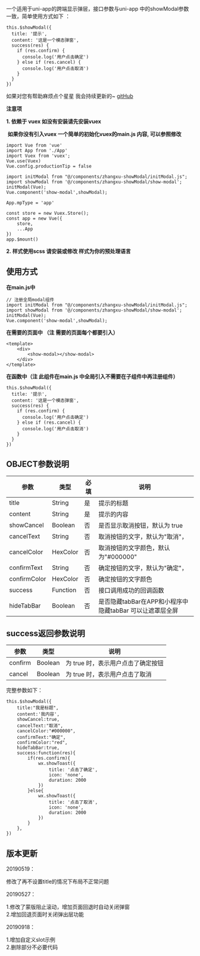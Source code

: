 一个适用于uni-app的跨端显示弹层，接口参数与uni-app 中的showModal参数一致，简单使用方式如下  ：

~~~
this.$showModal({
  title: '提示',
  content: '这是一个模态弹窗',
  success(res) {
    if (res.confirm) {
      console.log('用户点击确定')
    } else if (res.cancel) {
      console.log('用户点击取消')
    }
  }
})
~~~  

如果对您有帮助麻烦点个星星 我会持续更新的~ [gitHub](https://github.com/zxzhgk/showModal)

**注意项**

**1.  依赖于 vuex 如没有安装请先安装vuex**

 **如果你没有引入vuex  一个简单的初始化vuex的main.js 内容, 可以参照修改**
~~~
import Vue from 'vue'
import App from './App'
import Vuex from 'vuex';
Vue.use(Vuex)
Vue.config.productionTip = false

import initModal from "@/components/zhangxu-showModal/initModal.js";
import showModal from '@/components/zhangxu-showModal/show-modal';
initModal(Vue);
Vue.component('show-modal',showModal);

App.mpType = 'app'

const store = new Vuex.Store();
const app = new Vue({
    store,
    ...App
})
app.$mount()
~~~

**2.  样式使用scss 请安装或修改 样式为你的预处理语言**

## 使用方式

**在main.js中**  

~~~
// 注册全局modal组件
import initModal from "@/components/zhangxu-showModal/initModal.js";
import showModal from '@/components/zhangxu-showModal/show-modal';
initModal(Vue);
Vue.component('show-modal',showModal);
~~~

**在需要的页面中 （注 需要的页面每个都要引入）**  

~~~
<template>
    <div>
        <show-modal></show-modal>
    </div>
</template>
~~~  

**在函数中（注 此组件在main.js 中全局引入不需要在子组件中再注册组件）**
~~~
this.$showModal({
  title: '提示',
  content: '这是一个模态弹窗',
  success(res) {
    if (res.confirm) {
      console.log('用户点击确定')
    } else if (res.cancel) {
      console.log('用户点击取消')
    }
  }
})
~~~

## OBJECT参数说明

| 参数 | 类型 | 必填 | 说明 |
| --- | --- | --- | --- |
| title | String | 是 | 提示的标题 |
| content | String | 是 | 提示的内容 |
| showCancel | Boolean | 否 | 是否显示取消按钮，默认为 true |
| cancelText | String | 否 | 取消按钮的文字，默认为"取消"， |
| cancelColor | HexColor | 否 | 取消按钮的文字颜色，默认为"#000000" |
| confirmText | String | 否 | 确定按钮的文字，默认为"确定"， |
| confirmColor | HexColor | 否 | 确定按钮的文字颜色 |
| success | Function | 否 | 接口调用成功的回调函数 |
| hideTabBar | Boolean | 否 | 是否隐藏tabBar在APP和小程序中隐藏tabBar 可以让遮罩层全屏 |

## success返回参数说明

| 参数 | 类型 | 说明 |
| --- | --- | --- |
| confirm | Boolean | 为 true 时，表示用户点击了确定按钮 |
| cancel | Boolean | 为 true 时，表示用户点击了取消 |

完整参数如下：
~~~
this.$showModal({
	title:"我是标题",
	content:'我内容',
	showCancel:true,
	cancelText:"取消",
	cancelColor:"#000000",
	confirmText:"确定",
	confirmColor:"red",
	hideTabBar:true,
	success:function(res){
		if(res.confirm){
			wx.showToast({
				title: '点击了确定',
				icon: 'none',
				duration: 2000
			})
		}else{
			wx.showToast({
				title: '点击了取消',
				icon: 'none',
				duration: 2000
			})
		}
	},
})
~~~

## 版本更新
20190519：  
  
修改了再不设置title的情况下布局不正常问题  

20190527：  

1.修改了蒙版阻止滚动，增加页面回退时自动关闭弹窗  
2.增加回退页面时关闭弹出层功能  

20190918：  

1.增加自定义slot示例  
2.删除部分不必要代码  